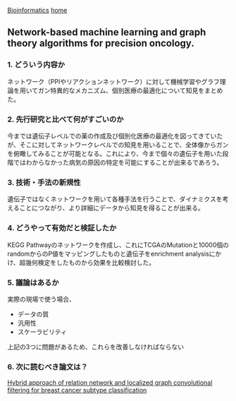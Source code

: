 [Bioinformatics](http://inoue0426.me/Bioinformatics)   [home](http://inoue0426.me/)

## Network-based machine learning and graph theory algorithms for precision oncology.

### 1. どういう内容か
ネットワーク（PPIやリアクションネットワーク）に対して機械学習やグラフ理論を用いてガン特異的なメカニズム、個別医療の最適化について知見をまとめた。

### 2.  先行研究と比べて何がすごいのか
今までは遺伝子レベルでの薬の作成及び個別化医療の最適化を図ってきていたが、そこに対してネットワークレベルでの知見を用いることで、全体像からガンを俯瞰してみることが可能となる。これにより、今まで個々の遺伝子を用いた段階ではわからなかった病気の原因の特定を可能にすることが出来るであろう。

### 3. 技術・手法の新規性
遺伝子ではなくネットワークを用いて各種手法を行うことで、ダイナミクスを考えることにつながり、より詳細にデータから知見を得ることが出来る。

### 4. どうやって有効だと検証したか
KEGG Pathwayのネットワークを作成し、これにTCGAのMutationと10000個のrandomからのP値をマッピングしたものと遺伝子をenrichment analysisにかけ、超幾何検定をしたものから効果を比較検討した。

### 5. 議論はあるか
実際の現場で使う場合、
- データの質
- 汎用性
- スケーラビリティ

上記の3つに問題があるため、これらを改善しなければならない

### 6. 次に読むべき論文は？
[Hybrid approach of relation network and localized graph convolutional filtering for breast cancer subtype classification](https://arxiv.org/abs/1711.05859)